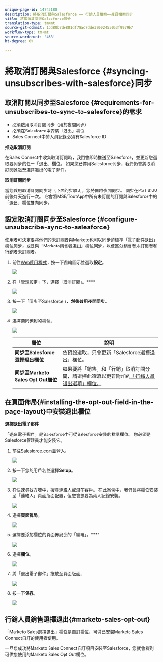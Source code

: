 ```yaml
---
unique-page-id: 14746188
description: 將取消訂閱與Salesforce —— 行銷人員檔案——產品檔案同步
title: 將取消訂閱與Salesforce同步
translation-type: tm+mt
source-git-commit: 1dd80b7de801df78ac7dde39002455063f9979b7
workflow-type: tm+mt
source-wordcount: '438'
ht-degree: 0%

---
```



# 將取消訂閱與Salesforce {#syncing-unsubscribes-with-salesforce}同步

## 取消訂閱以同步至Salesforce {#requirements-for-unsubscribes-to-sync-to-salesforce}的需求

* 必須啟用取消訂閱同步（用於夜間同步）
* 必須在Salesforce中安裝「退出」欄位
* Sales Connect中的人員記錄必須有Salesforce ID

**推送取消訂閱**

在Sales Connect中收集取消訂閱時，我們會即時推送至Salesforce，並更新您選取要同步的任一「退出」欄位。 如果您已停用Salesforce同步，我們仍會將取消訂閱推送至選擇退出的電子郵件。

**取消訂閱同步**

當您啟用取消訂閱同步時（下面的步驟3），您將開啟夜間同步。 同步在PST 8:00前後每天進行一次。 它會將MSE/ToutApp中所有未訂閱的訂閱與Salesforce中的「退出」欄位雙向同步。

## 設定取消訂閱同步至Salesforce {#configure-unsubscribe-sync-to-salesforce}

使用者可決定要將他們的未訂閱者與Marketo也可以同步的標準「電子郵件退出」欄位同步，或是與「Marketo銷售者退出」欄位同步，以便區分銷售者未訂閱者和行銷者未訂閱者。

1. 前往[Web應用程式](https://toutapp.com/login)，按一下齒輪圖示並選取&#x200B;**設定**。

   ![](assets/one-1.png)

1. 在「管理設定」下，選擇「取消訂閱」。****

   ![](assets/two-2.png)

1. 按一下「同步至Salesforce **」，然後啟用夜間同步。**

   ![](assets/three-2.png)

1. 選擇要同步到的欄位。

   ![](assets/4.png)

   | 欄位 | 說明 |
   |---|---|
   | **同步至Salesforce選擇退出欄位** | 依預設選取，只會更新「Salesforce選擇退出」欄位。 |
   | **同步至Marketo Sales Opt Out欄位** | 如果要將「銷售」和「行銷」取消訂閱分開，請選擇此選項以更新附加的[「行銷人員退出選項」欄位。](#msoo) |

## 在頁面佈局{#installing-the-opt-out-field-in-the-page-layout}中安裝退出欄位

**選擇退出電子郵件**

「退出電子郵件」是Salesforce中可從Salesforce安裝的標準欄位。 您必須是Salesforce管理員才能安裝它。

1. 前往[Salesforce.com](https://salesforce.com)並登入。

   ![](assets/five-1.png)

1. 按一下您的用戶名並選擇&#x200B;**Setup**。

   ![](assets/six-1.png)

1. 在快速尋找方塊中，搜尋連絡人或潛在客戶。 在此案例中，我們會將欄位安裝至「連絡人」頁面版面配置，但您會想要為兩人記錄安裝。

   ![](assets/seven-1.png)

1. 選擇&#x200B;**頁面佈局**。

   ![](assets/eight-1.png)

1. 選擇要添加欄位的頁面佈局旁的「編輯」。****

   ![](assets/nine.png)

1. 選擇&#x200B;**欄位**。

   ![](assets/ten.png)

1. 將「退出電子郵件」拖放至頁面版面。

   ![](assets/11.png)

1. 按一下&#x200B;**保存**。

   ![](assets/twelve.png)

## 行銷人員銷售選擇退出{#marketo-sales-opt-out}

「Marketo Sales選擇退出」欄位是自訂欄位，可供已安裝Marketo Sales Connect自訂的使用者使用。

一旦您成功將Marketo Sales Connect自訂項目安裝至Salesforce，您就會看到可供您使用的Marketo Sales Opt Out欄位。
